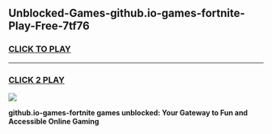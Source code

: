
## Unblocked-Games-github.io-games-fortnite-Play-Free-7tf76
<h3>
<a href="https://premium76.site?title=github.io-games-fortnite&ref=15A">CLICK TO PLAY</a></h3>
<hr>

<h3>
<a href="https://premium76.site?title=github.io-games-fortnite&ref=15A">CLICK 2 PLAY</a>
  
</h3>

<a href="https://premium76.site?title=github.io-games-fortnite&ref=15A"><img src="https://clearcache.store/games.png"></a>


**github.io-games-fortnite games unblocked: Your Gateway to Fun and Accessible Online Gaming**

